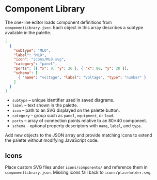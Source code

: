 # Component Library

The one-line editor loads component definitions from `componentLibrary.json`. Each object in this array describes a subtype available in the palette.

```json
[
  {
    "subtype": "MLO",
    "label": "MLO",
    "icon": "icons/MLO.svg",
    "category": "panel",
    "ports": [{ "x": 0, "y": 20 }, { "x": 80, "y": 20 }],
    "schema": [
      { "name": "voltage", "label": "Voltage", "type": "number" }
    ]
  }
]
```

- `subtype` – unique identifier used in saved diagrams.
- `label` – text shown in the palette.
- `icon` – path to an SVG displayed on the palette button.
- `category` – group such as `panel`, `equipment`, or `load`.
- `ports` – array of connection points relative to an 80×40 component.
- `schema` – optional property descriptors with `name`, `label`, and `type`.

Add new objects to the JSON array and provide matching icons to extend the palette without modifying JavaScript code.

## Icons

Place custom SVG files under `icons/components/` and reference them in `componentLibrary.json`. Missing icons fall back to `icons/placeholder.svg`.
